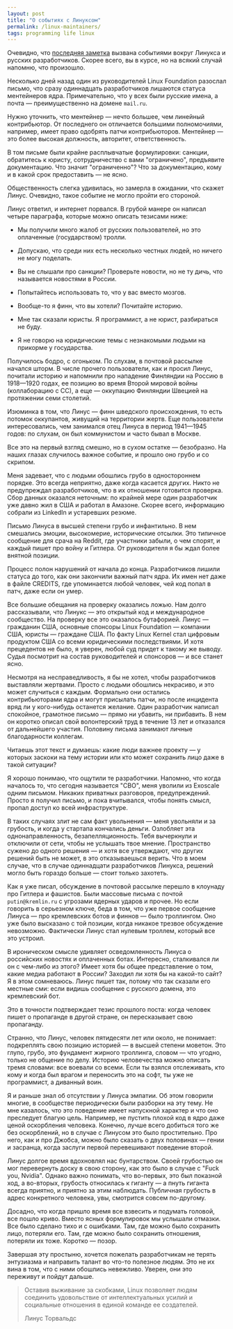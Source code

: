 ```yaml
---
layout: post
title: "О событиях с Линуксом"
permalink: /linux-maintainers/
tags: programming life linux
---
```


[prop]: /west-propaganda/

Очевидно, что [последняя заметка][prop] вызвана событиями вокруг Линукса и
русских разработчиков. Скорее всего, вы в курсе, но на всякий случай напомню,
что произошло.

Несколько дней назад один из руководителей Linux Foundation разослал письмо, что
сразу одиннадцать разработчиков лишаются статуса ментейнеров
ядра. Примечательно, что у всех были русские имена, а почта — преимущественно на
домене `mail.ru`.

Нужно уточнить, что ментейнер — нечто большее, чем линейный контрибьютор. От
последнего он отличается большими полномочиями, например, имеет право одобрять
патчи контрибьюторов. Ментейнер — это более высокая должность, авторитет,
ответственность.

В том письме были крайне расплывчатые формулировки: санкции, обратитесь к
юристу, сотрудничество с вами "ограничено", предъявите документацию. Что значит
"ограниченно"? Что за документацию, кому и в какой срок предоставить — не ясно.

Общественность слегка удивилась, но замерла в ожидании, что скажет
Линус. Очевидно, такое событие не могло пройти его стороной.

Линус ответил, и интернет порвался. В грубой манере он написал четыре параграфа,
которые можно описать тезисами ниже:

- Мы получили много жалоб от русских пользователей, но это оплаченные (государством) тролли.

- Допускаю, что среди них есть несколько честных людей, но ничего не могу поделать.

- Вы не слышали про санкции? Проверьте новости, но не ту дичь, что называется новостями в России.

- Попытайтесь использовать то, что у вас вместо мозгов.

- Вообще-то я финн, что вы хотели? Почитайте историю.

- Мне так сказали юристы. Я программист, а не юрист, разбираться не буду.

- Я не говорю на юридические темы с незнакомыми людьми на прикорме у государства.

Получилось бодро, с огоньком. По слухам, в почтовой рассылке начался шторм. В
числе прочего пользователи, как и просил Линус, почитали историю и напомнили про
нападение Финляндии на Россию в 1918—1920 годах, ее позицию во время Второй
мировой войны (коллаборацию с СС), а еще — оккупацию Финляндии Швецией на
протяжении семи столетий.

Изюминка в том, что Линус — финн шведского происхождения, то есть потомок
оккупантов, живущий на территории жертв. Еще пользователи интересовались, чем
занимался отец Линуса в период 1941—1945 годов: по слухам, он был коммунистом и
часто бывал в Москве.

Все это на первый взгляд смешно, но в сухом остатке — безобразно. На наших
глазах случилось важное событие, и прошло оно грубо и со скрипом.

Меня задевает, что с людьми обошлись грубо в одностороннем порядке. Это всегда
неприятно, даже когда касается других. Никто не предупреждал разработчиков, что
в их отношении готовится проверка. Сбор данных оказался неточным: по крайней
мере один разработчик уже давно жил в США и работал в Амазоне. Скорее всего,
информацию собрали из LinkedIn и устаревших резюме.

Письмо Линуса в высшей степени грубо и инфантильно. В нем смешались эмоции,
высокомерие, исторические отсылки. Это типичное сообщение для срача на Reddit,
где участники забыли, о чем спорят, и каждый пишет про войну и Гитлера. От
руководителя я бы ждал более внятной позиции.

Процесс полон нарушений от начала до конца. Разработчиков лишили статуса до
того, как они закончили важный патч ядра. Их имен нет даже в файле CREDITS, где
упоминается любой человек, чей код попал в патч, даже если он умер.

Все большие обещания на проверку оказались ложью. Нам долго рассказывали, что
Линукс — это открытый код и международное сообщество. На проверку все это
оказалось бутафорией. Линус — гражданин США, основные спонсоры Linux Foundation
— компании США, юристы — граждане США. По факту Linux Kernel стал цифровым
продуктом США со всеми юридическими последствиями. И хотя прецедентов не было, я
уверен, любой суд придет к такому же выводу. Судья посмотрит на состав
руководителей и спонсоров — и все станет ясно.

Несмотря на несправедливость, я бы не хотел, чтобы разработчиков выставляли жертвами. Просто с людьми обошлись некрасиво, и это может случиться с каждым. Формально они остались контрибьюторами ядра и могут присылать патчи, но после инцидента вряд ли у кого-нибудь останется желание.  Один разработчик написал спокойное, грамотное письмо — прямо ни убавить, ни прибавить. В нем он коротко описал свой волонтерский труд в течение 13 лет и  отказался от дальнейшего участия. Половину письма занимают личные благодарности коллегам.

Читаешь этот текст и думаешь: какие люди важнее проекту — у которых заскоки на
тему истории или кто может сохранить лицо даже в такой ситуации?

Я хорошо понимаю, что ощутили те разработчики. Напомню, что когда началось то,
что сегодня называется "СВО", меня уволили из Exoscale одним письмом. Никаких
приватных разговоров, предупреждений. Просто я получил письмо, и пока
вчитывался, чтобы понять смысл, пропал доступ ко всей инфраструктуре.

В таких случаях злит не сам факт увольнения — меня увольняли и за грубость, и
когда у стартапа кончались деньги. Озлобляет эта однонаправленность,
безапелляционность. Тебя вычеркнули и отключили от сети, чтобы не услышать твое
мнение. Пространство сужено до одного решения — и хотя все утверждают, что
других решений быть не может, в это отказываешься верить. Что в моем случае, что
в случае одиннадцати разработчиков Линукса, решений могло быть гораздо больше —
стоит только захотеть.

Как я уже писал, обсуждение в почтовой рассылке перешло в клоунаду про Гитлера и
фашистов. Были массовые письма с почтой `putin@kremlin.ru` с угрозами ядерных
ударов и прочее. Но если говорить в серьезном ключе, беда в том, что уже первое
сообщение Линуса — про кремлевских ботов и финнов — было троллингом. Оно уже
было высказано с той позиции, когда никакое трезвое обсуждение
невозможно. Фактически Линус стал нулевым троллем, который все это устроил.

В ироническом смысле удивляет осведомленность Линуса о российских новостях и
оплаченных ботах. Интересно, сталкивался ли он с чем-либо из этого? Имеет хотя
бы общее представление о том, какие медиа работают в России? Заходил ли хотя бы
на какой-то сайт? Я в этом сомневаюсь. Линус пишет так, потому что так сказали
его местные сми: если видишь сообщение с русского домена, это кремлевский бот.

Это в точности подтверждает тезис прошлого поста: когда человек пишет о
пропаганде в другой стране, он пересказывает свою пропаганду.

Странно, что Линус, человек пятидесяти лет или около, не понимает: подкреплять
свою позицию историей — в высшей степени моветон. Это глупо, грубо, это
фундамент жирного троллинга, словом — что угодно, только не общение по
делу. Историю человечества можно описать тремя словами: все воевали со
всеми. Если ты взялся отслеживать, кто кому и когда был врагом и переносить это
на софт, ты уже не программист, а диванный воин.

Я и раньше знал об отсутствии у Линуса эмпатии. Об этом говорили многие, в
сообществе периодически были разборки на эту тему. Не мне казалось, что это
поведение имеет напускной характер и что оно преследует благую цель. Например,
не пустить плохой код в ядро даже ценой оскорбления человека. Конечно, лучше
всего добиться того же без оскорблений, но в случае с Линусом это было
простительно. Про него, как и про Джобса, можно было сказать о двух половинах —
гении и засранца, когда заслуги первой перевешивают поведение второй.

Линус долгое время вдохновлял нас бунтарством. Своей грубостью он мог
перевернуть доску в свою сторону, как это было в случае с "Fuck you,
Nvidia". Однако важно понимать, что во-первых, это был показной ход, а
во-вторых, грубость относилась к гиганту — а пнуть гиганта всегда приятно, и
приятно за этим наблюдать. Публичная грубость в адрес конкретного человека, увы,
смотрится совсем по-другому.

Досадно, что когда пришло время все взвесить и подумать головой, все пошло
криво. Вместо ясных формулировок мы услышали отмазки. Все было сделано тихо и с
ошибками. Там, где можно было сохранить лицо, потеряли его. Там, где можно было
сохранить отношения, потеряли их тоже. Коротко — позор.

Завершая эту простыню, хочется пожелать разработчикам не терять энтузиазма и
направить талант во что-то полезное людям. Это не их вина в том, что с ними
обошлись невежливо. Уверен, они это переживут и пойдут дальше.

> Оставив выживание за скобками, Linux позволяет людям соединить удовольствие от
> интеллектуальных усилий и социальные отношения в единой команде ее создателей.
>
> Линус Торвальдс

